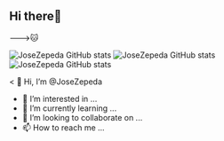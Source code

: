 ## Hi there👋
--->🐱

![JoseZepeda GitHub stats](https://github-readme-stats.vercel.app/api?username=JoseZepeda) 
![JoseZepeda GitHub stats](https://github-readme-stats.vercel.app/api?username=JoseZepeda&show_icons=true) 
![JoseZepeda GitHub stats](https://github-readme-stats.vercel.app/api?username=JoseZepeda&show_icons=true&theme=radical)

<!---
JoseZepeda/JoseZepeda is a ✨ special ✨ repository because its `README.md` (this file) appears on your GitHub profile.
You can click the Preview link to take a look at your changes.
--->


< 👋 Hi, I’m @JoseZepeda
- 👀 I’m interested in ...
- 🌱 I’m currently learning ...
- 💞️ I’m looking to collaborate on ...
- 📫 How to reach me ...


